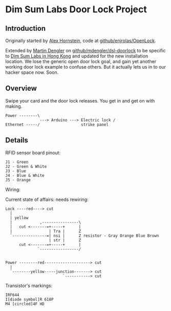 Dim Sum Labs Door Lock Project
==============================

Introduction
------------

Originally started by [Alex Hornstein](http://www.artiswrong.com),
code at
[github/enjrolas/OpenLock](https://github.com/enjrolas/OpenLock).

Extended by [Martin Dengler](http://www.martindengler.com) on
[github/mdengler/dsl-doorlock](https://github.com/mdengler/dsl-doorlock)
to be specific to [Dim Sum Labs in Hong
Kong](http://facebook.com/groups/hackjamhk/) and updated for the new
installation location.  We lose the generic open door lock goal, and
gain yet another working door lock example to confuse others.  But it
actually lets us in to our hacker space now.  Soon.


Overview
--------

Swipe your card and the door lock releases.  You get in and get on
with making.


    Power --------\
                   ---> Arduino ---> Electric lock /
    Ethernet -----/                  strike panel


Details
-------

RFID sensor board pinout:

    J1 - Green
    J2 - Green & White
    J3 - Blue
    J4 - Blue & White
    J5 - Orange


Wiring:


Current state of affairs: needs rewiring:

    Lock ----red----> cut
      |
      | yellow
      |            ,----------------\
      |   cut <-------=+-----+      |
      |                | Tra |      Z
      `---------------=| nsi |      Z resistor - Gray Orange Blue Brown
                       | str |      Z
          cut <-------=+-----+      |
                  `-----------------/


    Power --------red--------------------> cut
      |
      `--------yellow-----junction-------> cut
                             `-----------> cut


Transistor's markings:

    IRF644
    I[diode symbol]R 618P
    M4 [circled]4F HD
